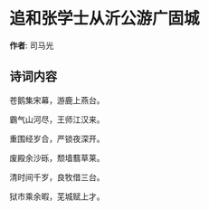 # 追和张学士从沂公游广固城

**作者**: 司马光

## 诗词内容

苍鹅集宋幕，游鹿上燕台。

霸气山河尽，王师江汉来。

重围经岁合，严锁夜深开。

废殿余沙砾，颓墙蘙草莱。

清时间千岁，良牧借三台。

狱市乘余暇，芜城赋上才。

